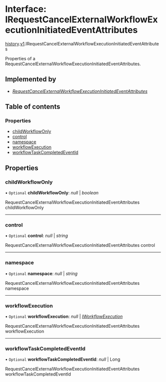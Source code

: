 # Interface: IRequestCancelExternalWorkflowExecutionInitiatedEventAttributes

[history](../modules/proto.temporal.api.history.md).[v1](../modules/proto.temporal.api.history.v1.md).IRequestCancelExternalWorkflowExecutionInitiatedEventAttributes

Properties of a RequestCancelExternalWorkflowExecutionInitiatedEventAttributes.

## Implemented by

* [*RequestCancelExternalWorkflowExecutionInitiatedEventAttributes*](../classes/proto.temporal.api.history.v1.requestcancelexternalworkflowexecutioninitiatedeventattributes.md)

## Table of contents

### Properties

- [childWorkflowOnly](proto.temporal.api.history.v1.irequestcancelexternalworkflowexecutioninitiatedeventattributes.md#childworkflowonly)
- [control](proto.temporal.api.history.v1.irequestcancelexternalworkflowexecutioninitiatedeventattributes.md#control)
- [namespace](proto.temporal.api.history.v1.irequestcancelexternalworkflowexecutioninitiatedeventattributes.md#namespace)
- [workflowExecution](proto.temporal.api.history.v1.irequestcancelexternalworkflowexecutioninitiatedeventattributes.md#workflowexecution)
- [workflowTaskCompletedEventId](proto.temporal.api.history.v1.irequestcancelexternalworkflowexecutioninitiatedeventattributes.md#workflowtaskcompletedeventid)

## Properties

### childWorkflowOnly

• `Optional` **childWorkflowOnly**: *null* \| *boolean*

RequestCancelExternalWorkflowExecutionInitiatedEventAttributes childWorkflowOnly

___

### control

• `Optional` **control**: *null* \| *string*

RequestCancelExternalWorkflowExecutionInitiatedEventAttributes control

___

### namespace

• `Optional` **namespace**: *null* \| *string*

RequestCancelExternalWorkflowExecutionInitiatedEventAttributes namespace

___

### workflowExecution

• `Optional` **workflowExecution**: *null* \| [*IWorkflowExecution*](proto.temporal.api.common.v1.iworkflowexecution.md)

RequestCancelExternalWorkflowExecutionInitiatedEventAttributes workflowExecution

___

### workflowTaskCompletedEventId

• `Optional` **workflowTaskCompletedEventId**: *null* \| Long

RequestCancelExternalWorkflowExecutionInitiatedEventAttributes workflowTaskCompletedEventId
